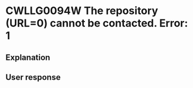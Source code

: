 # CWLLG0094W The repository (URL=0) cannot be contacted.  Error: 1

## Explanation

## User response